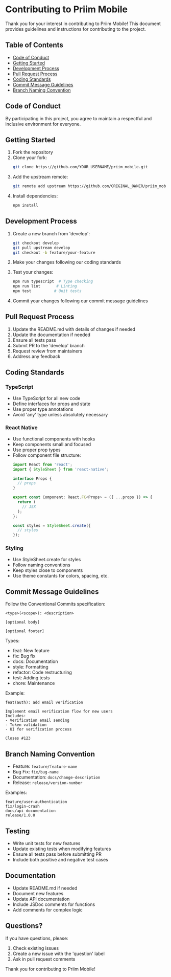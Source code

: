 # Contributing to Priim Mobile

Thank you for your interest in contributing to Priim Mobile! This document provides guidelines and instructions for contributing to the project.

## Table of Contents

- [Code of Conduct](#code-of-conduct)
- [Getting Started](#getting-started)
- [Development Process](#development-process)
- [Pull Request Process](#pull-request-process)
- [Coding Standards](#coding-standards)
- [Commit Message Guidelines](#commit-message-guidelines)
- [Branch Naming Convention](#branch-naming-convention)

## Code of Conduct

By participating in this project, you agree to maintain a respectful and inclusive environment for everyone.

## Getting Started

1. Fork the repository
2. Clone your fork:
   ```bash
   git clone https://github.com/YOUR_USERNAME/priim_mobile.git
   ```
3. Add the upstream remote:
   ```bash
   git remote add upstream https://github.com/ORIGINAL_OWNER/priim_mobile.git
   ```
4. Install dependencies:
   ```bash
   npm install
   ```

## Development Process

1. Create a new branch from 'develop':
   ```bash
   git checkout develop
   git pull upstream develop
   git checkout -b feature/your-feature
   ```

2. Make your changes following our coding standards

3. Test your changes:
   ```bash
   npm run typescript  # Type checking
   npm run lint       # Linting
   npm test          # Unit tests
   ```

4. Commit your changes following our commit message guidelines

## Pull Request Process

1. Update the README.md with details of changes if needed
2. Update the documentation if needed
3. Ensure all tests pass
4. Submit PR to the 'develop' branch
5. Request review from maintainers
6. Address any feedback

## Coding Standards

### TypeScript
- Use TypeScript for all new code
- Define interfaces for props and state
- Use proper type annotations
- Avoid 'any' type unless absolutely necessary

### React Native
- Use functional components with hooks
- Keep components small and focused
- Use proper prop types
- Follow component file structure:
  ```typescript
  import React from 'react';
  import { StyleSheet } from 'react-native';
  
  interface Props {
    // props
  }
  
  export const Component: React.FC<Props> = ({ ...props }) => {
    return (
      // JSX
    );
  };
  
  const styles = StyleSheet.create({
    // styles
  });
  ```

### Styling
- Use StyleSheet.create for styles
- Follow naming conventions
- Keep styles close to components
- Use theme constants for colors, spacing, etc.

## Commit Message Guidelines

Follow the Conventional Commits specification:

```
<type>(<scope>): <description>

[optional body]

[optional footer]
```

Types:
- feat: New feature
- fix: Bug fix
- docs: Documentation
- style: Formatting
- refactor: Code restructuring
- test: Adding tests
- chore: Maintenance

Example:
```
feat(auth): add email verification

Implement email verification flow for new users
Includes:
- Verification email sending
- Token validation
- UI for verification process

Closes #123
```

## Branch Naming Convention

- Feature: `feature/feature-name`
- Bug Fix: `fix/bug-name`
- Documentation: `docs/change-description`
- Release: `release/version-number`

Examples:
```
feature/user-authentication
fix/login-crash
docs/api-documentation
release/1.0.0
```

## Testing

- Write unit tests for new features
- Update existing tests when modifying features
- Ensure all tests pass before submitting PR
- Include both positive and negative test cases

## Documentation

- Update README.md if needed
- Document new features
- Update API documentation
- Include JSDoc comments for functions
- Add comments for complex logic

## Questions?

If you have questions, please:
1. Check existing issues
2. Create a new issue with the 'question' label
3. Ask in pull request comments

Thank you for contributing to Priim Mobile!
